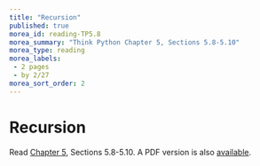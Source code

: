 ```yaml
---
title: "Recursion"
published: true
morea_id: reading-TP5.8
morea_summary: "Think Python Chapter 5, Sections 5.8-5.10"
morea_type: reading
morea_labels:
 - 2 pages
 - by 2/27
morea_sort_order: 2
---
```

# Recursion

Read [Chapter 5](http://www.greenteapress.com/thinkpython/html/thinkpython006.html#toc59), Sections 5.8-5.10. A PDF version is also [available]({{site.baseurl}}/morea/materials/thinkpython.pdf).